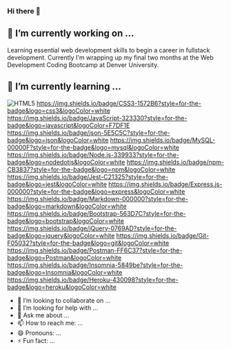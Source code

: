 ### Hi there 👋

## 🔭 I’m currently working on ...
Learning essential web development skills to begin a career in fullstack development. Currently I'm wrapping up my final two months at the Web Development Coding Bootcamp at Denver University.

## 🌱 I’m currently learning ...
![HTML5]({https://img.shields.io/badge/HTML5-E34F26?style=for-the-badge&logo=html5&logoColor=white})
 https://img.shields.io/badge/CSS3-1572B6?style=for-the-badge&logo=css3&logoColor=white https://img.shields.io/badge/JavaScript-323330?style=for-the-badge&logo=javascript&logoColor=F7DF1E https://img.shields.io/badge/json-5E5C5C?style=for-the-badge&logo=json&logoColor=white https://img.shields.io/badge/MySQL-00000F?style=for-the-badge&logo=mysql&logoColor=white https://img.shields.io/badge/Node.js-339933?style=for-the-badge&logo=nodedotjs&logoColor=white https://img.shields.io/badge/npm-CB3837?style=for-the-badge&logo=npm&logoColor=white https://img.shields.io/badge/Jest-C21325?style=for-the-badge&logo=jest&logoColor=white https://img.shields.io/badge/Express.js-000000?style=for-the-badge&logo=express&logoColor=white https://img.shields.io/badge/Markdown-000000?style=for-the-badge&logo=markdown&logoColor=white https://img.shields.io/badge/Bootstrap-563D7C?style=for-the-badge&logo=bootstrap&logoColor=white https://img.shields.io/badge/jQuery-0769AD?style=for-the-badge&logo=jquery&logoColor=white https://img.shields.io/badge/Git-F05032?style=for-the-badge&logo=git&logoColor=white https://img.shields.io/badge/Postman-FF6C37?style=for-the-badge&logo=Postman&logoColor=white https://img.shields.io/badge/Insomnia-5849be?style=for-the-badge&logo=Insomnia&logoColor=white https://img.shields.io/badge/Heroku-430098?style=for-the-badge&logo=heroku&logoColor=white 
- 👯 I’m looking to collaborate on ...
- 🤔 I’m looking for help with ...
- 💬 Ask me about ...
- 📫 How to reach me: ...
- 😄 Pronouns: ...
- ⚡ Fun fact: ...
